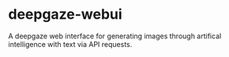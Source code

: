 # deepgaze-webui
A deepgaze web interface for generating images through artifical intelligence with text via API requests.
